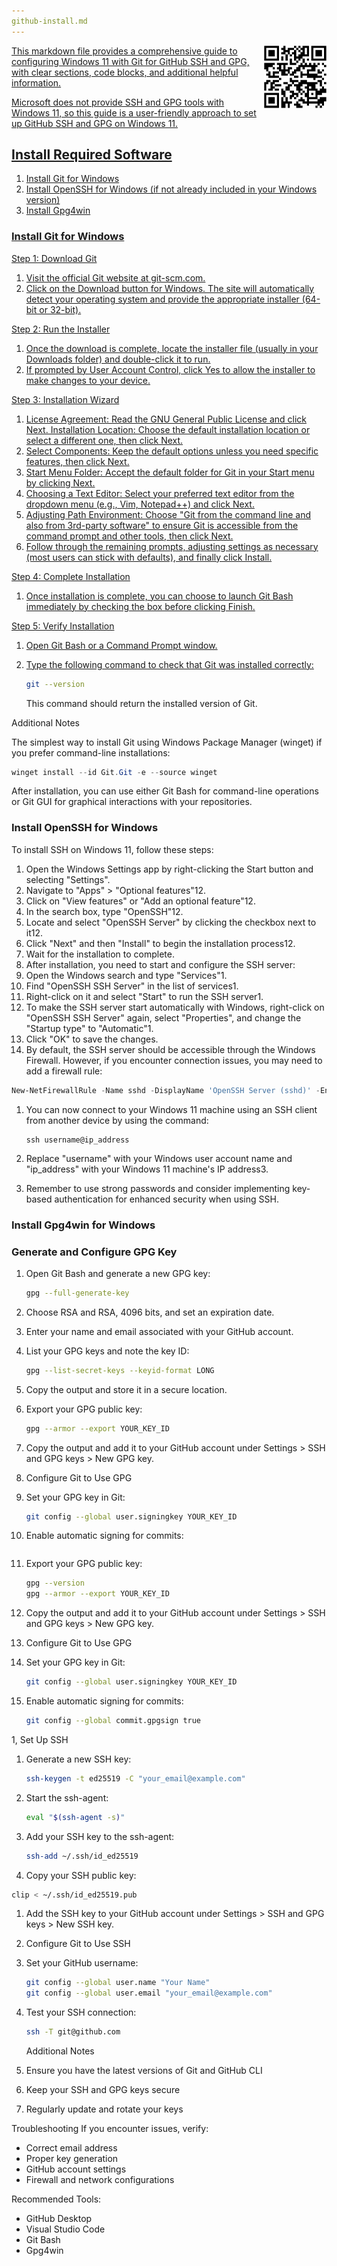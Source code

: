 ```yaml
---
github-install.md
---
```


<a target="_blank" href="https://bomonike.github.io/github-install"><img align="right" width="100" height="100" alt="github-install.png" src="https://github.com/bomonike/bomonike.github.io/blob/master/images/github-install.png?raw=true" />

This markdown file provides a comprehensive guide to configuring Windows 11 with Git for GitHub SSH and GPG, with clear sections, code blocks, and additional helpful information.

Microsoft does not provide SSH and GPG tools with Windows 11, so this guide is a user-friendly approach to set up GitHub SSH and GPG on Windows 11.

## Install Required Software

1. Install Git for Windows
1. Install OpenSSH for Windows (if not already included in your Windows version)
1. Install Gpg4win

### Install Git for Windows

Step 1: Download Git
1. Visit the official Git website at git-scm.com.
1. Click on the Download button for Windows. The site will automatically detect your operating system and provide the appropriate installer (64-bit or 32-bit).

Step 2: Run the Installer
1. Once the download is complete, locate the installer file (usually in your Downloads folder) and double-click it to run.
1. If prompted by User Account Control, click Yes to allow the installer to make changes to your device.

Step 3: Installation Wizard
1. License Agreement: Read the GNU General Public License and click Next.
Installation Location: Choose the default installation location or select a different one, then click Next.
1. Select Components: Keep the default options unless you need specific features, then click Next.
1. Start Menu Folder: Accept the default folder for Git in your Start menu by clicking Next.
1. Choosing a Text Editor: Select your preferred text editor from the dropdown menu (e.g., Vim, Notepad++) and click Next.
1. Adjusting Path Environment: Choose "Git from the command line and also from 3rd-party software" to ensure Git is accessible from the command prompt and other tools, then click Next.
1. Follow through the remaining prompts, adjusting settings as necessary (most users can stick with defaults), and finally click Install.

Step 4: Complete Installation
1. Once installation is complete, you can choose to launch Git Bash immediately by checking the box before clicking Finish.

Step 5: Verify Installation
1. Open Git Bash or a Command Prompt window.
1. Type the following command to check that Git was installed correctly:
    ```bash
    git --version
    ```

    This command should return the installed version of Git.

Additional Notes

The simplest way to install Git using Windows Package Manager (winget) if you prefer command-line installations:
```powershell
winget install --id Git.Git -e --source winget
```

After installation, you can use either Git Bash for command-line operations or Git GUI for graphical interactions with your repositories.

### Install OpenSSH for Windows

To install SSH on Windows 11, follow these steps:
1. Open the Windows Settings app by right-clicking the Start button and selecting "Settings".
1. Navigate to "Apps" > "Optional features"12.
1. Click on "View features" or "Add an optional feature"12.
1. In the search box, type "OpenSSH"12.
1. Locate and select "OpenSSH Server" by clicking the checkbox next to it12.
1. Click "Next" and then "Install" to begin the installation process12.
1. Wait for the installation to complete.
1. After installation, you need to start and configure the SSH server:
1. Open the Windows search and type "Services"1.
1. Find "OpenSSH SSH Server" in the list of services1.
1. Right-click on it and select "Start" to run the SSH server1.
1. To make the SSH server start automatically with Windows, right-click on "OpenSSH SSH Server" again, select "Properties", and change the "Startup type" to "Automatic"1.
1. Click "OK" to save the changes.
1. By default, the SSH server should be accessible through the Windows Firewall. However, if you encounter connection issues, you may need to add a firewall rule:

```powershell
New-NetFirewallRule -Name sshd -DisplayName 'OpenSSH Server (sshd)' -Enabled True -Direction Inbound -Protocol TCP -Action Allow -LocalPort 22
```
1. You can now connect to your Windows 11 machine using an SSH client from another device by using the command:
    ```text
    ssh username@ip_address
    ```
1. Replace "username" with your Windows user account name and "ip_address" with your Windows 11 machine's IP address3.

1. Remember to use strong passwords and consider implementing key-based authentication for enhanced security when using SSH.

### Install Gpg4win for Windows


### Generate and Configure GPG Key

1. Open Git Bash and generate a new GPG key:

    ```bash
    gpg --full-generate-key
    ```

1. Choose RSA and RSA, 4096 bits, and set an expiration date.
1. Enter your name and email associated with your GitHub account.
1. List your GPG keys and note the key ID:
    ```bash
    gpg --list-secret-keys --keyid-format LONG
    ```

1. Copy the output and store it in a secure location.
1. Export your GPG public key:
    ```bash
    gpg --armor --export YOUR_KEY_ID
    ```
1. Copy the output and add it to your GitHub account under Settings > SSH and GPG keys > New GPG key.
1. Configure Git to Use GPG
1. Set your GPG key in Git:
    ```bash
    git config --global user.signingkey YOUR_KEY_ID
    ```
1. Enable automatic signing for commits:
    ```bash
1. Export your GPG public key:
    ```bash
    gpg --version
    gpg --armor --export YOUR_KEY_ID
    ```

1. Copy the output and add it to your GitHub account under Settings > SSH and GPG keys > New GPG key.
1. Configure Git to Use GPG
1. Set your GPG key in Git:
    ```bash
    git config --global user.signingkey YOUR_KEY_ID
    ```
1. Enable automatic signing for commits:
    ```bash
    git config --global commit.gpgsign true
    ```

1, Set Up SSH
1. Generate a new SSH key:
    ```bash
    ssh-keygen -t ed25519 -C "your_email@example.com"
    ```
1. Start the ssh-agent:
    ```bash
    eval "$(ssh-agent -s)"
    ```

1. Add your SSH key to the ssh-agent:
    ```bash
    ssh-add ~/.ssh/id_ed25519
    ```

1. Copy your SSH public key:
```bash
clip < ~/.ssh/id_ed25519.pub
```

1. Add the SSH key to your GitHub account under Settings > SSH and GPG keys > New SSH key.
1. Configure Git to Use SSH
1. Set your GitHub username:
    ```bash
    git config --global user.name "Your Name"
    git config --global user.email "your_email@example.com"
    ```
1. Test your SSH connection:
    ```bash
    ssh -T git@github.com
    ```

   Additional Notes
1. Ensure you have the latest versions of Git and GitHub CLI
1. Keep your SSH and GPG keys secure
1. Regularly update and rotate your keys

Troubleshooting
If you encounter issues, verify:
   * Correct email address
   * Proper key generation
   * GitHub account settings
   * Firewall and network configurations

Recommended Tools:
   * GitHub Desktop
   * Visual Studio Code
   * Git Bash
   * Gpg4win

